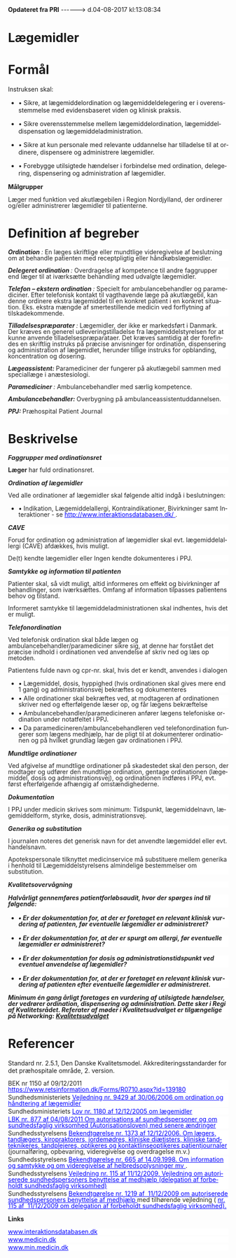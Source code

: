 <!--
.. title: laegemidler
.. slug: laegemidler
.. date: 2017-08-04 13:08:35 UTC+02:00
.. tags: 
.. category: 
.. link: 
.. description: 
.. type: text
.. hidetitle: True
-->

<div class="alert alert-success" role="alert"><b>Opdateret fra PRI</b>  ------>  d.04-08-2017  kl:13:08:34</div>

<div class="document" id="U09470b0478e64a3d850d433488e1ca47" lang="da-DK" xml:lang="da-DK" xmlns="http://www.w3.org/1999/xhtml">
 <h1 class="~clause~ Titeloverskrift">
  <span>
   Lægemidler
  </span>
 </h1>
 <h1 class="~clause~ Overskrift1">
 </h1>
 <h1 class="~clause~ Overskrift1" id="a_b420e504332b42f8bba559a95df9f109">
  <span>
   Formål
  </span>
 </h1>
 <p class="~clause~ Opstilling-punkttegn" style="text-indent: -19.85pt; margin-left: 0; padding-left: 19.85pt;">
  <span>
   Instruksen skal:
  </span>
 </p>
 <ul class="list21">
  <li>
   <p class="~clause~ Opstilling-punkttegn">
    <span class="item">
     •
    </span>
    <span>
     Sikre, at lægemiddelordination og lægemiddeldelegering er i overensstemmelse med evidensbaseret viden og klinisk praksis.
    </span>
   </p>
  </li>
  <li>
   <p class="~clause~ Opstilling-punkttegn">
    <span class="item">
     •
    </span>
    <span>
     Sikre overensstemmelse mellem lægemiddelordination, lægemiddeldispensation og lægemiddeladministration.
    </span>
   </p>
  </li>
  <li>
   <p class="~clause~ Opstilling-punkttegn">
    <span class="item">
     •
    </span>
    <span>
     Sikre at kun personale med relevante uddannelse har tilladelse til at ordinere, dispensere og administrere lægemidler.
    </span>
   </p>
  </li>
  <li>
   <p class="~clause~ Opstilling-punkttegn">
    <span class="item">
     •
    </span>
    <span>
     Forebygge utilsigtede hændelser i forbindelse med ordination, delegering, dispensering og administration af lægemidler.
    </span>
   </p>
  </li>
 </ul>
 <p class="~clause~ Opstilling-punkttegn">
 </p>
 <p class="~clause~ Opstilling-punkttegn">
  <span style="font-weight: bold;">
   Målgrupper
  </span>
 </p>
 <p class="~clause~ Normal" style="background-color: #FFF; color: black; margin-bottom: 8pt; line-height: 100%;">
  <span style="color: #222;">
   Læger med funktion ved akutlægebilen i Region Nordjylland, der ordinerer og/eller administrerer lægemidler til patienterne.
  </span>
 </p>
 <h1 class="~clause~ Overskrift1">
 </h1>
 <h1 class="~clause~ Overskrift1" id="a_de978ddde67742ee8ea476fd3fc33a0d">
  <span>
   Definition af begreber
  </span>
 </h1>
 <p class="~clause~ Normal" style="background-color: #FFF; color: black; margin-bottom: 8pt; line-height: 100%;">
  <span style="font-weight: bold; font-style: italic; color: #222;">
   Ordination
  </span>
  <span style="font-style: italic; color: #222;">
   :
  </span>
  <span style="color: #222;">
   En læges skriftlige eller mundtlige videregivelse af beslutning om at behandle patienten med receptpligtig eller håndkøbslægemidler.
  </span>
 </p>
 <p class="~clause~ Normal" style="background-color: #FFF; color: black; margin-bottom: 8pt; line-height: 100%;">
  <span style="font-weight: bold; font-style: italic; color: #222;">
   Delegeret ordination
  </span>
  <span style="font-style: italic; color: #222;">
   :
  </span>
  <span style="color: #222;">
   Overdragelse af kompetence til andre faggrupper end læger til at iværksætte behandling med udvalgte lægemidler.
  </span>
 </p>
 <p class="~clause~ Normal" style="background-color: #FFF; color: black; margin-bottom: 8pt; line-height: 100%;">
  <span style="font-weight: bold; font-style: italic; color: #222;">
   Telefon – ekstern ordination
  </span>
  <span style="font-style: italic; color: #222;">
   :
  </span>
  <span style="color: #222;">
   Specielt for ambulancebehandler og paramediciner. Efter telefonisk kontakt til vagthavende læge på akutlægebil, kan denne ordinere ekstra lægemiddel til en konkret patient i en konkret situation. Eks. ekstra mængde af smertestillende medicin ved forflytning af tilskadekommende.
  </span>
 </p>
 <p class="~clause~ Normal" style="background-color: #FFF; color: black; margin-bottom: 8pt; line-height: 100%;">
  <span style="font-weight: bold; font-style: italic; color: #222;">
   Tilladelsespræparater
  </span>
  <span style="font-style: italic; color: #222;">
   :
  </span>
  <span style="color: #222;">
   Lægemidler, der ikke er markedsført i Danmark. Der kræves en generel udleveringstilladelse fra lægemiddelstyrelsen for at kunne anvende tilladelsespræparataer. Det kræves samtidig at der forefindes en skriftlig instruks på præcise anvisninger for ordination, dispensering og administration af lægemidlet, herunder tillige instruks for opblanding, koncentration og dosering.
  </span>
 </p>
 <p class="~clause~ Normal" style="background-color: #FFF; color: black; margin-bottom: 8pt; line-height: 100%;">
  <span style="font-weight: bold; font-style: italic; color: #222;">
   Lægeassistent:
  </span>
  <span style="font-weight: bold; color: #222;">
  </span>
  <span style="color: #222;">
   Paramediciner der fungerer på akutlægebil sammen med speciallæge i anæstesiologi.
  </span>
 </p>
 <p class="~clause~ Normal" style="background-color: #FFF; color: black; margin-bottom: 8pt; line-height: 100%;">
  <span style="font-weight: bold; font-style: italic; color: #222;">
   Paramediciner
  </span>
  <span style="font-style: italic; color: #222;">
   :
  </span>
  <span style="color: #222;">
   Ambulancebehandler med særlig kompetence.
  </span>
 </p>
 <p class="~clause~ Normal" style="background-color: #FFF; color: black; margin-bottom: 8pt; line-height: 100%;">
  <span style="font-weight: bold; font-style: italic; color: #222;">
   Ambulancebehandler:
  </span>
  <span style="font-weight: bold; color: #222;">
  </span>
  <span style="color: #222;">
   Overbygning på ambulanceassistentuddannelsen.
  </span>
 </p>
 <p class="~clause~ Normal" style="background-color: #FFF; color: black; margin-bottom: 8pt; line-height: 100%;">
  <span style="font-weight: bold; font-style: italic; color: #222;">
   PPJ:
  </span>
  <span style="color: #222;">
   Præhospital Patient Journal
  </span>
 </p>
 <p class="~clause~ Brdtekst">
 </p>
 <h1 class="~clause~ Overskrift1" id="a_242a18118dbb49a39d0f4fa21f7a3b8d">
  <span>
   Beskrivelse
  </span>
 </h1>
 <h5 class="~clause~ Normal" id="a_acfeeac058c54613b7d74a40d8ecb672" style="background-color: #FFF; color: black; margin-top: 12pt; margin-bottom: 3pt; line-height: 100%;">
  <span style="font-weight: bold; color: #222;">
   Faggrupper med ordinationsret
  </span>
 </h5>
 <p class="~clause~ Normal" style="background-color: #FFF; color: black; margin-bottom: 8pt; line-height: 100%;">
  <span style="font-weight: bold; color: #222;">
   Læger
  </span>
  <span style="color: #222;">
   har fuld ordinationsret.
  </span>
 </p>
 <h5 class="~clause~ Normal" style="background-color: #FFF; color: black; margin-top: 12pt; margin-bottom: 3pt; line-height: 100%;">
 </h5>
 <h5 class="~clause~ Normal" id="a_908ee779a7cd4f17b424551f9f33d844" style="background-color: #FFF; color: black; margin-top: 12pt; margin-bottom: 3pt; line-height: 100%;">
  <span style="font-weight: bold; color: #222;">
   Ordination af lægemidler
  </span>
 </h5>
 <p class="~clause~ Normal" style="background-color: #FFF; color: black; margin-bottom: 8pt; line-height: 100%;">
  <span style="color: #222;">
   Ved alle ordinationer af lægemidler skal følgende altid indgå i beslutningen:
  </span>
 </p>
 <ul class="list14">
  <li>
   <p class="~clause~ Normal level0" style="background-color: #FFF; color: black; margin-top: auto; margin-bottom: 3pt; line-height: 100%;">
    <span class="item">
     •
    </span>
    <span style="color: #222;">
     Indikation, Lægemiddelallergi, Kontraindikationer, Bivirkninger samt Interaktioner - se
    </span>
    <a href="http://www.interaktionsdatabasen.dk/">
     <span style="color: #00F; text-decoration: underline;">
      http://www.interaktionsdatabasen.dk/
     </span>
    </a>
    <span style="color: #222;">
     .
    </span>
   </p>
  </li>
 </ul>
 <h5 class="~clause~ Normal" style="background-color: #FFF; color: black; margin-top: 12pt; margin-bottom: 3pt; line-height: 100%;">
 </h5>
 <h5 class="~clause~ Normal" id="a_d9de0f643c8949769fc67dd2511a6a64" style="background-color: #FFF; color: black; margin-top: 12pt; margin-bottom: 3pt; line-height: 100%;">
  <span style="font-weight: bold; color: #222;">
   CAVE
  </span>
 </h5>
 <p class="~clause~ Normal" style="background-color: #FFF; color: black; margin-bottom: 8pt; line-height: 100%;">
  <span style="color: #222;">
   Forud for ordination og administration af lægemidler skal evt. lægemiddelallergi (CAVE) afdækkes, hvis muligt.
  </span>
 </p>
 <p class="~clause~ Normal" style="background-color: #FFF; color: black; margin-bottom: 8pt; line-height: 100%;">
  <span style="color: #222;">
   De(t) kendte lægemidler eller Ingen kendte dokumenteres i PPJ.
  </span>
 </p>
 <h5 class="~clause~ Normal" id="a_54b941b42989420783ed54bd29542847" style="background-color: #FFF; color: black; margin-top: 12pt; margin-bottom: 3pt; line-height: 100%;">
  <span style="font-weight: bold; color: #222;">
   Samtykke og information til patienten
  </span>
 </h5>
 <p class="~clause~ Normal" style="background-color: #FFF; color: black; margin-bottom: 8pt; line-height: 100%;">
  <span style="color: #222;">
   Patienter skal, så vidt muligt, altid informeres om effekt og bivirkninger af behandlinger, som iværksættes. Omfang af information tilpasses patientens behov og tilstand.
  </span>
 </p>
 <p class="~clause~ Normal" style="background-color: #FFF; color: black; margin-bottom: 8pt; line-height: 100%;">
  <span style="color: #222;">
   Informeret samtykke til lægemiddeladministrationen skal indhentes, hvis det er muligt.
  </span>
 </p>
 <h5 class="~clause~ Normal" id="a_460b4a6bbd95464e900aa942d3207e7b" style="background-color: #FFF; color: black; margin-top: 12pt; margin-bottom: 3pt; line-height: 100%;">
  <span style="font-weight: bold; color: #222;">
   Telefonordination
  </span>
 </h5>
 <p class="~clause~ Normal" style="background-color: #FFF; color: black; margin-bottom: 8pt; line-height: 100%;">
  <span style="color: #222;">
   Ved telefonisk ordination skal både lægen og ambulancebehandler/paramediciner sikre sig, at denne har forstået det præcise indhold i ordinationen ved anvendelse af skriv ned og læs op metoden.
  </span>
 </p>
 <p class="~clause~ Normal" style="background-color: #FFF; color: black; margin-bottom: 8pt; line-height: 100%;">
  <span style="color: #222;">
   Patientens fulde navn og cpr-nr. skal, hvis det er kendt, anvendes i dialogen
  </span>
 </p>
 <ul class="list15">
  <li>
   <p class="~clause~ Normal level0" style="background-color: #FFF; color: black; margin-top: auto; margin-bottom: 3pt; line-height: 100%;">
    <span class="item">
     •
    </span>
    <span style="color: #222;">
     Lægemiddel, dosis, hyppighed (hvis ordinationen skal gives mere end 1 gang) og administrationsvej bekræftes og dokumenteres
    </span>
   </p>
  </li>
  <li>
   <p class="~clause~ Normal level0" style="background-color: #FFF; color: black; margin-top: auto; margin-bottom: 3pt; line-height: 100%;">
    <span class="item">
     •
    </span>
    <span style="color: #222;">
     Alle ordinationer skal bekræftes ved, at modtageren af ordinationen skriver ned og efterfølgende læser op, og får lægens bekræftelse
    </span>
   </p>
  </li>
  <li>
   <p class="~clause~ Normal level0" style="background-color: #FFF; color: black; margin-top: auto; margin-bottom: 3pt; line-height: 100%;">
    <span class="item">
     •
    </span>
    <span style="color: #222;">
     Ambulancebehandler/paramedicineren anfører lægens telefoniske ordination under notatfeltet i PPJ.
    </span>
   </p>
  </li>
  <li>
   <p class="~clause~ Normal level0" style="background-color: #FFF; color: black; margin-top: auto; margin-bottom: 3pt; line-height: 100%;">
    <span class="item">
     •
    </span>
    <span style="color: #222;">
     Da paramedicineren/ambulancebehandleren ved telefonordination fungerer som lægens medhjælp, har de pligt til at dokumenterer ordinationen og på hvilket grundlag lægen gav ordinationen i PPJ.
    </span>
   </p>
  </li>
 </ul>
 <h5 class="~clause~ Normal" id="a_179809fc4e074d7d9080e168242d7e16" style="background-color: #FFF; color: black; margin-top: 12pt; margin-bottom: 3pt; line-height: 100%;">
  <span style="font-weight: bold; color: #222;">
   Mundtlige ordinationer
  </span>
 </h5>
 <p class="~clause~ Normal" style="background-color: #FFF; color: black; margin-bottom: 8pt; line-height: 100%;">
  <span style="color: #222;">
   Ved afgivelse af mundtlige ordinationer på skadestedet skal den person, der modtager og udfører den mundtlige ordination, gentage ordinationen (lægemiddel, dosis og administrationsvej), og ordinationen indføres i PPJ, evt. først efterfølgende afhængig af omstændighederne.
  </span>
 </p>
 <h5 class="~clause~ Normal" id="a_89af1416a9444b97b7e072de3f2c1b85" style="background-color: #FFF; color: black; margin-top: 12pt; margin-bottom: 3pt; line-height: 100%;">
  <span style="font-weight: bold; color: #222;">
   Dokumentation
  </span>
 </h5>
 <p class="~clause~ Normal" style="background-color: #FFF; color: black; margin-bottom: 8pt; line-height: 100%;">
  <span style="color: #222;">
   I PPJ under medicin skrives som minimum: Tidspunkt, lægemiddelnavn, lægemiddelform, styrke, dosis, administrationsvej.
  </span>
 </p>
 <h5 class="~clause~ Normal" id="a_98baeed4b4ec46589ab814337e09edca" style="background-color: #FFF; color: black; margin-top: 12pt; margin-bottom: 3pt; line-height: 100%;">
  <span style="font-weight: bold; color: #222;">
   Generika og substitution
  </span>
 </h5>
 <p class="~clause~ Normal" style="background-color: #FFF; color: black; margin-bottom: 8pt; line-height: 100%;">
  <span style="color: #222;">
   I journalen noteres det generisk navn for det anvendte lægemiddel eller evt. handelsnavn.
  </span>
 </p>
 <p class="~clause~ Normal" style="background-color: #FFF; color: black; margin-bottom: 8pt; line-height: 100%;">
  <span style="color: #222;">
   Apotekspersonale tilknyttet medicinservice må substituere mellem generika i henhold til Lægemiddelstyrelsens almindelige bestemmelser om substitution.
  </span>
 </p>
 <h5 class="~clause~ Normal" style="background-color: #FFF; color: black; margin-top: 12pt; margin-bottom: 3pt; line-height: 100%;">
 </h5>
 <h5 class="~clause~ Normal" id="a_556d74d6f96b435a9ec038d6b398dbfc" style="background-color: #FFF; color: black; margin-top: 12pt; margin-bottom: 3pt; line-height: 100%;">
  <span style="font-weight: bold; color: #222;">
   Kvalitetsovervågning
  </span>
 </h5>
 <h5 class="~clause~ Normal" id="a_e361e80cf975454b82b090bd7ec1cce9" style="background-color: #FFF; color: black; margin-top: 12pt; margin-bottom: 3pt; line-height: 100%;">
  <span style="color: #222;">
   Halvårligt gennemføres patientforløbsaudit, hvor der spørges ind til følgende:
  </span>
 </h5>
 <ul class="list20">
  <li>
   <h5 class="~clause~ Listeafsnit level0" style="background-color: #FFF; color: black; margin-top: 12pt; margin-bottom: 3pt; line-height: 100%;">
    <span class="item">
     •
    </span>
    <span style="color: #222;">
     Er der dokumentation for, at der er foretaget en relevant klinisk vurdering af patienten, før eventuelle lægemidler er administreret?
    </span>
   </h5>
  </li>
 </ul>
 <ul class="list20">
  <li>
   <h5 class="~clause~ Listeafsnit level0" style="background-color: #FFF; color: black; margin-top: 12pt; margin-bottom: 3pt; line-height: 100%;">
    <span class="item">
     •
    </span>
    <span style="color: #222;">
     Er der dokumentation for, at der er spurgt om allergi, før eventuelle lægemidler er administreret?
    </span>
   </h5>
  </li>
 </ul>
 <ul class="list20">
  <li>
   <h5 class="~clause~ Listeafsnit level0" style="background-color: #FFF; color: black; margin-top: 12pt; margin-bottom: 3pt; line-height: 100%;">
    <span class="item">
     •
    </span>
    <span style="color: #222;">
     Er der dokumentation for dosis og administrationstidspunkt ved eventuel anvendelse af lægemidler?
    </span>
   </h5>
  </li>
 </ul>
 <ul class="list20">
  <li>
   <h5 class="~clause~ Listeafsnit level0" style="background-color: #FFF; color: black; margin-top: 12pt; margin-bottom: 3pt; line-height: 100%;">
    <span class="item">
     •
    </span>
    <span style="color: #222;">
     Er der dokumentation for, at der er foretaget en relevant klinisk vurdering af patienten efter eventuelle lægemidler er administreret.
    </span>
   </h5>
  </li>
 </ul>
 <h5 class="~clause~ Normal" style="background-color: #FFF; color: black; margin-top: 12pt; margin-bottom: 3pt; line-height: 100%;">
 </h5>
 <h5 class="~clause~ Normal" id="a_2fd9351c26ea47198218d65432877a66" style="background-color: #FFF; color: black; margin-top: 12pt; margin-bottom: 3pt; line-height: 100%;">
  <span style="color: #222;">
   Minimum én gang årligt foretages en vurdering af utilsigtede hændelser, der vedrører ordination, dispensering og administration. Dette sker i Regi af Kvalitetsrådet. Referater af møder i Kvalitetsudvalget er tilgængelige på Networking:
  </span>
  <a href="http://networking.rn.dk/faelles/beredskab/vagtcentral/Kvalitetsudvalg/Forms/AllItems.aspx">
   <span class="Hyperlink">
    Kvalitetsudvalget
   </span>
  </a>
 </h5>
 <h5 class="~clause~ Normal" style="background-color: #FFF; color: black; margin-top: 12pt; margin-bottom: 3pt; line-height: 100%;">
  <span style="color: #222;">
  </span>
 </h5>
 <h1 class="~clause~ Overskrift1" id="a_76a39beb85764a399c10c153246f7e4d">
  <span>
   Referencer
  </span>
 </h1>
 <p class="~clause~ Brdtekst">
  <span>
   Standard nr. 2.5.1, Den Danske Kvalitetsmodel. Akkrediteringsstandarder for det præhospitale område, 2. version.
  </span>
 </p>
 <p class="~clause~ Normal" style="background-color: #FFF; color: black; margin-top: auto; margin-bottom: 3pt; line-height: 100%;">
  <span style="color: #222;">
   BEK nr 1150 af 09/12/2011
  </span>
  <a href="https://www.retsinformation.dk/Forms/R0710.aspx?id=139180">
   <span style="color: #00F; text-decoration: underline;">
    https://www.retsinformation.dk/Forms/R0710.aspx?id=139180
   </span>
  </a>
 </p>
 <p class="~clause~ Normal" style="background-color: #FFF; color: black; margin-top: auto; margin-bottom: 3pt; line-height: 100%;">
  <span style="color: #222;">
   Sundhedsministeriets
  </span>
  <a href="https://www.retsinformation.dk/Forms/R0710.aspx?id=10311">
   <span style="color: #00F; text-decoration: underline;">
    Vejledning nr. 9429 af 30/06/2006 om ordination og håndtering af lægemidler
   </span>
  </a>
 </p>
 <p class="~clause~ Normal" style="background-color: #FFF; color: black; margin-top: auto; margin-bottom: 3pt; line-height: 100%;">
  <span style="color: #222;">
   Sundhedsministeriets
  </span>
  <a href="http://www.medicin.dk/?id=10187">
   <span style="color: #00F; text-decoration: underline;">
    Lov nr. 1180 af 12/12/2005 om lægemidler
   </span>
  </a>
 </p>
 <p class="~clause~ Normal" style="background-color: #FFF; color: black; margin-top: auto; margin-bottom: 3pt; line-height: 100%;">
  <a href="https://www.retsinformation.dk/Forms/R0710.aspx?id=138178">
   <span style="color: #00F; text-decoration: underline;">
    LBK nr. 877 af 04/08/2011 Om autorisations af sundhedspersoner og om sundhedsfaglig virksomhed (Autorisationsloven) med senere ændringer
   </span>
  </a>
 </p>
 <p class="~clause~ Normal" style="background-color: #FFF; color: black; margin-top: auto; margin-bottom: 3pt; line-height: 100%;">
  <span style="color: #222;">
   Sundhedsstyrelsens
  </span>
  <a href="https://www.retsinformation.dk/Forms/R0710.aspx?id=11055">
   <span style="color: #00F; text-decoration: underline;">
    Bekendtgørelse nr. 1373 af 12/12/2006. Om lægers, tandlægers, kiropraktorers, jordemødres, kliniske diætisters, kliniske tandteknikeres, tandplejeres, optikeres og kontaktlinseoptikeres patientjournaler
   </span>
  </a>
  <span style="color: #222;">
   (journalføring, opbevaring, videregivelse og overdragelse m.v.)
  </span>
 </p>
 <p class="~clause~ Normal" style="background-color: #FFF; color: black; margin-top: auto; margin-bottom: 3pt; line-height: 100%;">
  <span style="color: #222;">
   Sundhedsstyrelsens
  </span>
  <a href="https://www.retsinformation.dk/Forms/R0710.aspx?id=21075">
   <span style="color: #00F; text-decoration: underline;">
    Bekendtgørelse nr. 665 af 14.09.1998. Om information og samtykke og om videregivelse af helbredsoplysninger mv
   </span>
  </a>
  <span style="color: #222;">
   .
  </span>
 </p>
 <p class="~clause~ Normal" style="background-color: #FFF; color: black; margin-top: auto; margin-bottom: 3pt; line-height: 100%;">
  <span style="color: #222;">
   Sundhedsstyrelsens
  </span>
  <a href="https://www.retsinformation.dk/Forms/R0710.aspx?id=129064">
   <span style="color: #00F; text-decoration: underline;">
    Vejledning nr. 115 af 11/12/2009, Vejledning om autoriserede sundhedspersoners benyttelse af medhjælp (delegation af forbeholdt sundhedsfaglig virksomhed)
   </span>
  </a>
 </p>
 <p class="~clause~ Normal" style="background-color: #FFF; color: black; margin-top: auto; margin-bottom: 3pt; line-height: 100%;">
  <span style="color: #222;">
   Sundhedsstyrelsens
  </span>
  <a href="https://www.retsinformation.dk/Forms/R0710.aspx?id=129042">
   <span style="color: #00F; text-decoration: underline;">
    Bekendtgørelse nr. 1219 af  11/12/2009 om autoriserede sundhedspersoners benyttelse af medhjælp
   </span>
  </a>
  <span style="color: #222;">
   med tilhørende vejledning (
  </span>
  <a href="https://www.retsinformation.dk/Forms/R0710.aspx?id=129064">
   <span style="color: #00F; text-decoration: underline;">
    nr. 115 af  11/12/2009 om delegation af forbeholdt sundhedsfaglig virksomhed).
   </span>
  </a>
 </p>
 <p class="~clause~ Brdtekst">
 </p>
 <p class="~clause~ Brdtekst">
  <span style="font-weight: bold;">
   Links
  </span>
 </p>
 <p class="~clause~ Normal" style="background-color: #FFF; color: black; margin-top: auto; margin-bottom: 3pt; line-height: 100%;">
  <a href="http://www.interaktionsdatabasen.dk/">
   <span style="color: #00F; text-decoration: underline;">
    www.interaktionsdatabasen.dk
   </span>
  </a>
 </p>
 <p class="~clause~ Normal" style="background-color: #FFF; color: black; margin-top: auto; margin-bottom: 3pt; line-height: 100%;">
  <a href="https://www.retsinformation.dk/Forms/R0710.aspx">
   <span style="color: #00F; text-decoration: underline;">
    www.medicin.dk
   </span>
  </a>
 </p>
 <p class="~clause~ Normal" style="background-color: #FFF; color: black; margin-top: auto; margin-bottom: 3pt; line-height: 100%;">
  <a href="http://www.min.medicin.dk/">
   <span style="color: #00F; text-decoration: underline;">
    www.min.medicin.dk
   </span>
  </a>
 </p>
 <p class="~clause~ Brdtekst">
 </p>
</div>
